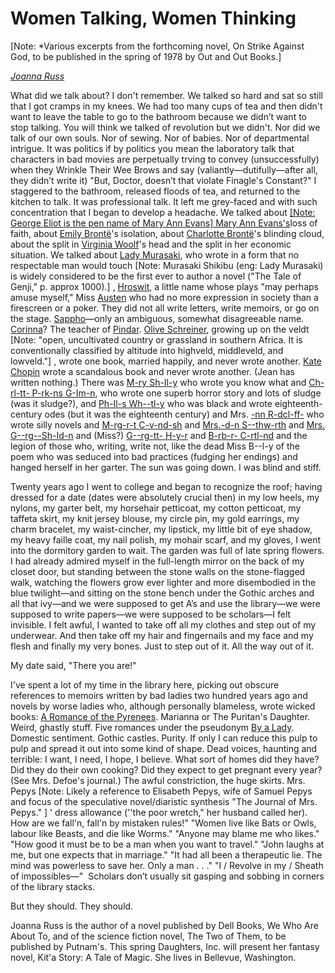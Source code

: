  
# Women Talking, Women Thinking
\[Note: *Various excerpts from the forthcoming novel, On Strike Against God, to be published in the spring of 1978 by Out and Out Books.\]

_[Joanna Russ](http://www.wikidata.org/entity/Q265270)_

What did we talk about? I don't remember. We talked so hard and sat so still that I got cramps in my knees. We had too many cups of tea and then didn't want to leave the table to go to the bathroom because we didn’t want to stop talking. You will think we talked of revolution but we didn't. Nor did we talk of our own souls. Nor of sewing. Nor of babies. Nor of departmental intrigue. It was politics if by politics you mean the laboratory talk that characters in bad movies are perpetually trving to convey (unsuccessfully) when they Wrinkle Their Wee Brows and say (valiantly—dutifully—after all, they didn’t write it) "But, Doctor, doesn’t that violate Finagle's Constant?" I staggered to the bathroom, released floods of tea, and returned to the kitchen to talk. It was professional talk. It left me grey-faced and with such concentration that I began to develop a headache. We talked about [
\[Note: George Eliot is the pen name of Mary Ann Evans\]
Mary Ann Evans's](http://www.wikidata.org/entity/Q131333)loss of faith, about [Emily Brontë](http://www.wikidata.org/entity/Q80137)'s isolation, about [Charlotte Brontë](http://www.wikidata.org/entity/Q127332)'s blinding cloud, about the split in [Virginia Woolf](http://www.wikidata.org/entity/Q40909)'s head and the split in her economic situation. We talked about [Lady Murasaki](http://www.wikidata.org/entity/Q81731), who wrote in a form that no respectable man would touch
\[Note: Murasaki Shikibu (eng: Lady Murasaki) is widely considered to be the first ever to author a novel ("The Tale of Genji," p. approx 1000).\]
, [Hroswit](http://www.wikidata.org/entity/Q170248), a little name whose plays "may perhaps amuse myself," Miss [Austen](http://www.wikidata.org/entity/Q36322) who had no more expression in society than a firescreen or a poker. They did not all write letters, write memoirs, or go on the stage. [Sappho](http://www.wikidata.org/entity/Q17892)—only an ambiguous, somewhat disagreeable name. [Corinna](http://www.wikidata.org/entity/Q241132)? The teacher of [Pindar](http://www.wikidata.org/entity/Q134929). [Olive Schreiner](http://www.wikidata.org/entity/Q151180), growing up on the veldt
\[Note: "open, uncultivated country or grassland in southern Africa. It is conventionally classified by altitude into highveld, middleveld, and lowveld."\]
, wrote one book, married happily, and never wrote another. [Kate Chopin](http://www.wikidata.org/entity/Q230476) wrote a scandalous book and never wrote another. (Jean has written nothing.) There was [M-ry Sh-Il-y](http://www.wikidata.org/entity/Q101638) who wrote you know what and [Ch-rl-tt- P-rk-ns G-Im-n](http://www.wikidata.org/entity/Q287752), who wrote one superb horror story and lots of sludge (was it sludge?), and [Ph-Il-s Wh--tl-y](http://www.wikidata.org/entity/Q257911) who was black and wrote eighteenth-century odes (but it was the eighteenth century) and Mrs. [-nn R-dcl-ff-](http://www.wikidata.org/entity/Q231944) who wrote silly novels and [M-rg-r-t C-v-nd-sh](http://www.wikidata.org/entity/Q242640) and [Mrs.-d-n S--thw-rth](http://www.wikidata.org/entity/Q447019) and [Mrs. G--rg--Sh-Id-n](http://www.wikidata.org/entity/Q13562984) and (Miss?) [G--rg-tt- H-y-r](http://www.wikidata.org/entity/Q272706) and [B-rb-r- C-rtl-nd](http://www.wikidata.org/entity/Q235965) and the legion of those who, writing, write not, like the dead Miss B--l-y of the poem who was seduced into bad practices (fudging her endings) and hanged herself in her garter. The sun was going down. I was blind and stiff.

Twenty years ago I went to college and began to recognize the roof; having dressed for a date (dates were absolutely crucial then) in my low heels, my nylons, my garter belt, my horsehair petticoat, my cotton petticoat, my taffeta skirt, my knit jersey blouse, my circle pin, my gold earrings, my charm bracelet, my waist-cincher, my lipstick, my little bit of eye shadow, my heavy faille coat, my nail polish, my mohair scarf, and my gloves, I went into the dormitory garden to wait. The garden was full of late spring flowers. I had already admired myself in the full-length mirror on the back of my closet door, but standing between the stone walls on the stone-flagged walk, watching the flowers grow ever lighter and more disembodied in the blue twilight—and sitting on the stone bench under the Gothic arches and all that ivy—and we were supposed to get A’s and use the library—we were supposed to write papers—we were supposed to be scholars—I felt invisible. I felt awful, I wanted to take off all my clothes and step out of my underwear. And then take off my hair and fingernails and my face and my flesh and finally my very bones. Just to step out of it. All the way out of it.

My date said, "There you are!"

I've spent a lot of my time in the library here, picking out obscure references to memoirs written by bad ladies two hundred years ago and novels by worse ladies who, although personally blameless, wrote wicked books: [A Romance of the Pyrenees](https://archive.org/details/romancepyrenees05cuthgoog/page/n3/mode/2up). Marianna or The Puritan's Daughter. Weird, ghastly stuff. Five romances under the pseudonym [By a Lady](http://www.wikidata.org/entity/Q36322). Domestic sentiment. Gothic castles. Purity. If only I can reduce this pulp to pulp and spread it out into some kind of shape. Dead voices, haunting and terrible: I want, I need, I hope, I believe. What sort of homes did they have? Did they do their own cooking? Did they expect to get pregnant every year? (See Mrs. Defoe's journal.) The awful constriction, the huge skirts. Mrs. Pepys
\[Note: Likely a reference to Elisabeth Pepys, wife of Samuel Pepys and focus of the speculative novel/diaristic synthesis "The Journal of Mrs. Pepys." \]
' dress allowance (''the poor wretch," her husband called her). How are we fall'n, fall'n by mistaken rules!" "Women live like Bats or Owls, labour like Beasts, and die like Worms." "Anyone may blame me who likes." "How good it must be to be a man when you want to travel." "John laughs at me, but one expects that in marriage." "It had all been a therapeutic lie. The mind was powerless to save her. Only a man . . ." "I / Revolve in my / Sheath of impossibles—"  Scholars don’t usually sit gasping and sobbing in corners of the library stacks.

But they should. They should.

Joanna Russ is the author of a novel published by Dell Books, We Who Are About To, and of the science fiction novel, The Two of Them, to be published by Putnam's. This spring Daughters, Inc. will present her fantasy novel, Kit'a Story: A Tale of Magic. She lives in Bellevue, Washington. 
